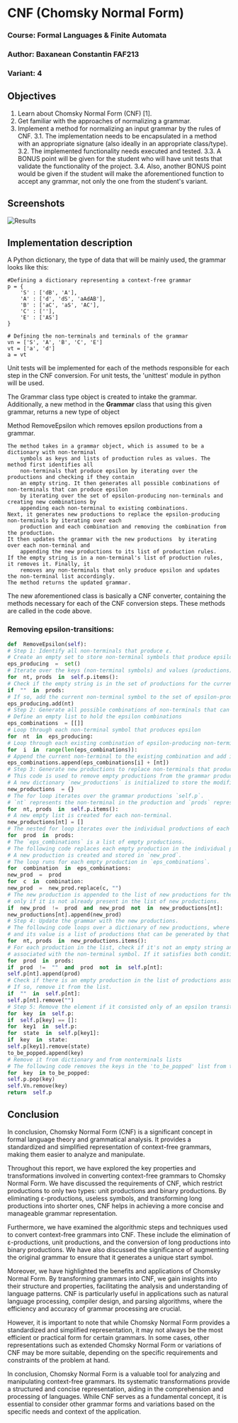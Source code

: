 
# CNF (Chomsky Normal Form)
### Course: Formal Languages & Finite Automata
### Author: Baxanean Constantin FAF213
### Variant: 4
## Objectives
1.  Learn about Chomsky Normal Form (CNF) [1].
2.  Get familiar with the approaches of normalizing a grammar.
3.  Implement a method for normalizing an input grammar by the rules of CNF.
    3.1.  The implementation needs to be encapsulated in a method with an appropriate signature (also ideally in an appropriate class/type).
    3.2.  The implemented functionality needs executed and tested.
    3.3.  A BONUS point will be given for the student who will have unit tests that validate the functionality of the project.
    3.4.  Also, another BONUS point would be given if the student will make the aforementioned function to accept any grammar, not only the one from the student's variant.

## Screenshots
![Results](/lab4/img1.png "Results")

## Implementation description
A Python dictionary, the type of data that will be mainly used, the grammar looks like this:
```
#Defining a dictionary representing a context-free grammar
p = {
    'S' : ['dB', 'A'],
    'A' : ['d', 'dS', 'aAdAB'],
    'B' : ['aC', 'aS', 'AC'],
    'C' : [''],
    'E' : ['AS']
}

# Defining the non-terminals and terminals of the grammar
vn = ['S', 'A', 'B', 'C', 'E']
vt = ['a', 'd']
a = vt
```
Unit tests will be implemented for each of the methods responsible for each step in the CNF conversion. For unit tests, the 'unittest' module in python will be used.


The Grammar class type object is created to intake the grammar.
Additionally, a new method in the  **Grammar**  class that using this given grammar, returns a new type of object

Method RemoveEpsilon which removes epsilon productions from a grammar.

```
The method takes in a grammar object, which is assumed to be a dictionary with non-terminal 
    symbols as keys and lists of production rules as values. The method first identifies all 
    non-terminals that produce epsilon by iterating over the productions and checking if they contain 
    an empty string. It then generates all possible combinations of non-terminals that can produce epsilon 
    by iterating over the set of epsilon-producing non-terminals and creating new combinations by 
    appending each non-terminal to existing combinations. 
Next, it generates new productions to replace the epsilon-producing non-terminals by iterating over each 
    production and each combination and removing the combination from the production. 
It then updates the grammar with the new productions  by iterating over each non-terminal and 
    appending the new productions to its list of production rules. 
If the empty string is in a non-terminal's list of production rules, it removes it. Finally, it 
    removes any non-terminals that only produce epsilon and updates the non-terminal list accordingly. 
The method returns the updated grammar.
```
The new aforementioned class is basically a CNF converter, containing the methods necessary for each of the CNF conversion steps. These methods are called in the code above.

### Removing epsilon-transitions:
``` py
def  RemoveEpsilon(self):
# Step 1: Identify all non-terminals that produce ε.
# Create an empty set to store non-terminal symbols that produce epsilon (empty string)
eps_producing  =  set()
# Iterate over the keys (non-terminal symbols) and values (productions) of self.p dictionary
for  nt, prods  in  self.p.items():
# Check if the empty string is in the set of productions for the current non-terminal symbol
if  ""  in  prods:
# If so, add the current non-terminal symbol to the set of epsilon-producing symbols
eps_producing.add(nt)
# Step 2: Generate all possible combinations of non-terminals that can produce ε.
# Define an empty list to hold the epsilon combinations
eps_combinations  = [[]]
# Loop through each non-terminal symbol that produces epsilon
for  nt  in  eps_producing:
# Loop through each existing combination of epsilon-producing non-terminals
for  i  in  range(len(eps_combinations)):
# Append the current non-terminal to the existing combination and add it to the list of combinations
eps_combinations.append(eps_combinations[i] + [nt])
# Step 3: Generate new productions to replace non-terminals that produce ε.
# This code is used to remove empty productions from the grammar productions.
# A new dictionary `new_productions` is initialized to store the modified productions.
new_productions  = {}
# The for loop iterates over the grammar productions `self.p`.
# `nt` represents the non-terminal in the production and `prods` represents its corresponding productions.
for  nt, prods  in  self.p.items():
# A new empty list is created for each non-terminal.
new_productions[nt] = []
# The nested for loop iterates over the individual productions of each non-terminal.
for  prod  in  prods:
# The `eps_combinations` is a list of empty productions.
# The following code replaces each empty production in the individual production with an empty string.
# A new production is created and stored in `new_prod`.
# The loop runs for each empty production in `eps_combinations`.
for  combination  in  eps_combinations:
new_prod  =  prod
for  c  in  combination:
new_prod  =  new_prod.replace(c, "")
# The new production is appended to the list of new productions for the current non-terminal
# only if it is not already present in the list of new productions.
if  new_prod  !=  prod  and  new_prod  not  in  new_productions[nt]:
new_productions[nt].append(new_prod) 
# Step 4: Update the grammar with the new productions.
# The following code loops over a dictionary of new productions, where each key represents a non-terminal symbol
# and its value is a list of productions that can be generated by that symbol.
for  nt, prods  in  new_productions.items():
# For each production in the list, check if it's not an empty string and not already in the list of productions
# associated with the non-terminal symbol. If it satisfies both conditions, append the production to the list.
for  prod  in  prods:
if  prod  !=  ""  and  prod  not  in  self.p[nt]:
self.p[nt].append(prod)
# Check if there is an empty production in the list of productions associated with the non-terminal symbol.
# If so, remove it from the list.
if  ""  in  self.p[nt]:
self.p[nt].remove("")
# Step 5: Remove the element if it consisted only of an epsilon transition
for  key  in  self.p:
if  self.p[key] == []:
for  key1  in  self.p:
for  state  in  self.p[key1]:
if  key  in  state:
self.p[key1].remove(state)
to_be_popped.append(key)
# Remove it from dictionary and from nonterminals lists
# The following code removes the keys in the 'to_be_popped' list from the dictionary 'self.p' and also removes them from the list 'self.Vn'. Finally, it returns the modified dictionary 'self.p'.
for  key  in to_be_popped:
self.p.pop(key)
self.Vn.remove(key)
return  self.p
```
## Conclusion
In conclusion, Chomsky Normal Form (CNF) is a significant concept in formal language theory and grammatical analysis. It provides a standardized and simplified representation of context-free grammars, making them easier to analyze and manipulate.

Throughout this report, we have explored the key properties and transformations involved in converting context-free grammars to Chomsky Normal Form. We have discussed the requirements of CNF, which restrict productions to only two types: unit productions and binary productions. By eliminating ε-productions, useless symbols, and transforming long productions into shorter ones, CNF helps in achieving a more concise and manageable grammar representation.

Furthermore, we have examined the algorithmic steps and techniques used to convert context-free grammars into CNF. These include the elimination of ε-productions, unit productions, and the conversion of long productions into binary productions. We have also discussed the significance of augmenting the original grammar to ensure that it generates a unique start symbol.

Moreover, we have highlighted the benefits and applications of Chomsky Normal Form. By transforming grammars into CNF, we gain insights into their structure and properties, facilitating the analysis and understanding of language patterns. CNF is particularly useful in applications such as natural language processing, compiler design, and parsing algorithms, where the efficiency and accuracy of grammar processing are crucial.

However, it is important to note that while Chomsky Normal Form provides a standardized and simplified representation, it may not always be the most efficient or practical form for certain grammars. In some cases, other representations such as extended Chomsky Normal Form or variations of CNF may be more suitable, depending on the specific requirements and constraints of the problem at hand.

In conclusion, Chomsky Normal Form is a valuable tool for analyzing and manipulating context-free grammars. Its systematic transformations provide a structured and concise representation, aiding in the comprehension and processing of languages. While CNF serves as a fundamental concept, it is essential to consider other grammar forms and variations based on the specific needs and context of the application.
